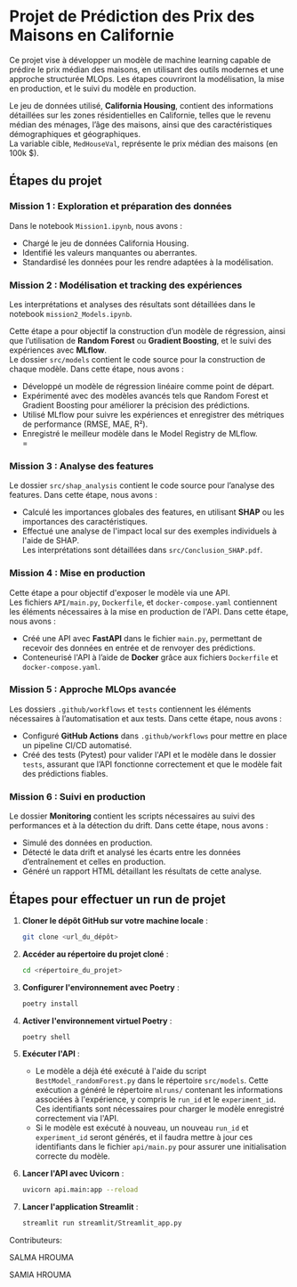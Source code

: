 # Projet de Prédiction des Prix des Maisons en Californie

Ce projet vise à développer un modèle de machine learning capable de prédire le prix médian des maisons, en utilisant des outils modernes et une approche structurée MLOps. Les étapes couvriront la modélisation, la mise en production, et le suivi du modèle en production.

Le jeu de données utilisé, **California Housing**, contient des informations détaillées sur les zones résidentielles en Californie, telles que le revenu médian des ménages, l’âge des maisons, ainsi que des caractéristiques démographiques et géographiques.  
La variable cible, `MedHouseVal`, représente le prix médian des maisons (en 100k $).

## Étapes du projet

### Mission 1 : Exploration et préparation des données
Dans le notebook `Mission1.ipynb`, nous avons :
- Chargé le jeu de données California Housing.
- Identifié les valeurs manquantes ou aberrantes.
- Standardisé les données pour les rendre adaptées à la modélisation.

### Mission 2 : Modélisation et tracking des expériences

Les interprétations et analyses des résultats sont détaillées dans le notebook `mission2_Models.ipynb`. 

Cette étape a pour objectif la construction d’un modèle de régression, ainsi que l’utilisation de **Random Forest** ou **Gradient Boosting**, et le suivi des expériences avec **MLflow**.  
Le dossier `src/models` contient le code source pour la construction de chaque modèle. Dans cette étape, nous avons :
- Développé un modèle de régression linéaire comme point de départ.
- Expérimenté avec des modèles avancés tels que Random Forest et Gradient Boosting pour améliorer la précision des prédictions.
- Utilisé MLflow pour suivre les expériences et enregistrer des métriques de performance (RMSE, MAE, R²).
- Enregistré le meilleur modèle dans le Model Registry de MLflow.  
=

### Mission 3 : Analyse des features
Le dossier `src/shap_analysis` contient le code source pour l’analyse des features. Dans cette étape, nous avons :
- Calculé les importances globales des features, en utilisant **SHAP** ou les importances des caractéristiques.
- Effectué une analyse de l'impact local sur des exemples individuels à l'aide de SHAP.  
Les interprétations sont détaillées dans `src/Conclusion_SHAP.pdf`.

### Mission 4 : Mise en production
Cette étape a pour objectif d'exposer le modèle via une API.  
Les fichiers `API/main.py`, `Dockerfile`, et `docker-compose.yaml` contiennent les éléments nécessaires à la mise en production de l'API. Dans cette étape, nous avons :
- Créé une API avec **FastAPI** dans le fichier `main.py`, permettant de recevoir des données en entrée et de renvoyer des prédictions.
- Conteneurisé l'API à l’aide de **Docker** grâce aux fichiers `Dockerfile` et `docker-compose.yaml`.

### Mission 5 : Approche MLOps avancée
Les dossiers `.github/workflows` et `tests` contiennent les éléments nécessaires à l’automatisation et aux tests. Dans cette étape, nous avons :
- Configuré **GitHub Actions** dans `.github/workflows` pour mettre en place un pipeline CI/CD automatisé.
- Créé des tests (Pytest) pour valider l'API et le modèle dans le dossier `tests`, assurant que l’API fonctionne correctement et que le modèle fait des prédictions fiables.

### Mission 6 : Suivi en production
Le dossier **Monitoring** contient les scripts nécessaires au suivi des performances et à la détection du drift. Dans cette étape, nous avons :
- Simulé des données en production.
- Détecté le data drift et analysé les écarts entre les données d’entraînement et celles en production.
- Généré un rapport HTML détaillant les résultats de cette analyse.

## Étapes pour effectuer un run de projet

1. **Cloner le dépôt GitHub sur votre machine locale** :
    ```bash
    git clone <url_du_dépôt>
    ```

2. **Accéder au répertoire du projet cloné** :
    ```bash
    cd <répertoire_du_projet>
    ```

3. **Configurer l'environnement avec Poetry** :
    ```bash
    poetry install
    ```

4. **Activer l'environnement virtuel Poetry** :
    ```bash
    poetry shell
    ```

5. **Exécuter l'API** :
    - Le modèle a déjà été exécuté à l'aide du script `BestModel_randomForest.py` dans le répertoire `src/models`. Cette exécution a généré le répertoire `mlruns/` contenant les informations associées à l'expérience, y compris le `run_id` et le `experiment_id`. Ces identifiants sont nécessaires pour charger le modèle enregistré correctement via l'API.
    - Si le modèle est exécuté à nouveau, un nouveau `run_id` et `experiment_id` seront générés, et il faudra mettre à jour ces identifiants dans le fichier `api/main.py` pour assurer une initialisation correcte du modèle.

6. **Lancer l'API avec Uvicorn** :
    ```bash
    uvicorn api.main:app --reload
    ```

7. **Lancer l'application Streamlit** :
    ```bash
    streamlit run streamlit/Streamlit_app.py
    ```


Contributeurs:

SALMA HROUMA 

SAMIA HROUMA
